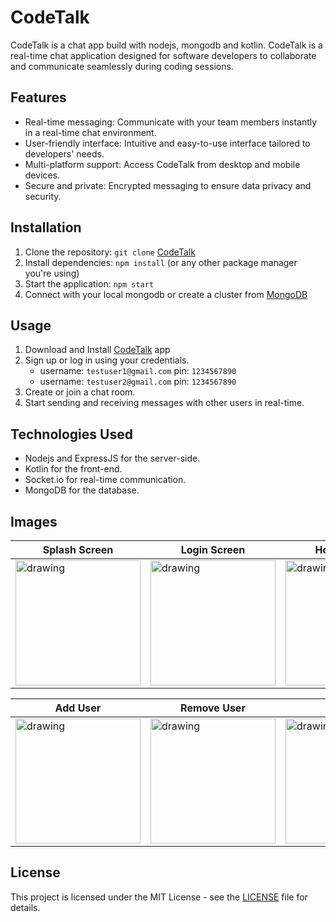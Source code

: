 # CodeTalk
CodeTalk is a chat app build with nodejs, mongodb and kotlin.
CodeTalk is a real-time chat application designed for software developers to collaborate and communicate seamlessly during coding sessions.

## Features

- Real-time messaging: Communicate with your team members instantly in a real-time chat environment.
- User-friendly interface: Intuitive and easy-to-use interface tailored to developers' needs.
- Multi-platform support: Access CodeTalk from desktop and mobile devices.
- Secure and private: Encrypted messaging to ensure data privacy and security.


## Installation

1. Clone the repository: `git clone` [CodeTalk](https://github.com/AxatSachani/CodeTalk.git)
2. Install dependencies: `npm install` (or any other package manager you're using)
3. Start the application: `npm start`
4. Connect with your local mongodb or create a cluster from [MongoDB](https://account.mongodb.com/account/login)


## Usage

1. Download and Install [CodeTalk](CodeTalk.apk) app
2. Sign up or log in using your credentials.
   * username: `testuser1@gmail.com` pin: `1234567890`
   * username: `testuser2@gmail.com` pin: `1234567890`
3. Create or join a chat room.
4. Start sending and receiving messages with other users in real-time.


## Technologies Used

- Nodejs and ExpressJS for the server-side.
- Kotlin for the front-end.
- Socket.io for real-time communication.
- MongoDB for the database.


## Images
|                     Splash Screen                     |                     Login Screen                     |                      Home Screen                     |                      Chat Screen                     |
| ----------------------------------------------------- |----------------------------------------------------- |----------------------------------------------------- |----------------------------------------------------- |
| <img src=https://axat.b-cdn.net/CodeTalk/1.JPEG alt="drawing" width=200px; /> |<img src=https://axat.b-cdn.net/CodeTalk/5.JPEG alt="drawing" width=200px; /> |<img src=https://axat.b-cdn.net/CodeTalk/3.JPEG alt="drawing" width=200px; /> |<img src=https://axat.b-cdn.net/CodeTalk/8.JPEG alt="drawing" width=200px; /> |

|                     Add User                          |                    Remove User                       |                    Features                          |                    Create Group                      |
| ----------------------------------------------------- |----------------------------------------------------- |----------------------------------------------------- |----------------------------------------------------- |
| <img src=https://axat.b-cdn.net/CodeTalk/10.JPEG alt="drawing" width=200px; /> |<img src=https://axat.b-cdn.net/CodeTalk/6.JPEG alt="drawing" width=200px; /> |<img src=https://axat.b-cdn.net/CodeTalk/7.JPEG alt="drawing" width=200px; /> |<img src=https://axat.b-cdn.net/CodeTalk/2.JPEG alt="drawing" width=200px; /> |

## License

This project is licensed under the MIT License - see the [LICENSE](LICENSE) file for details.

